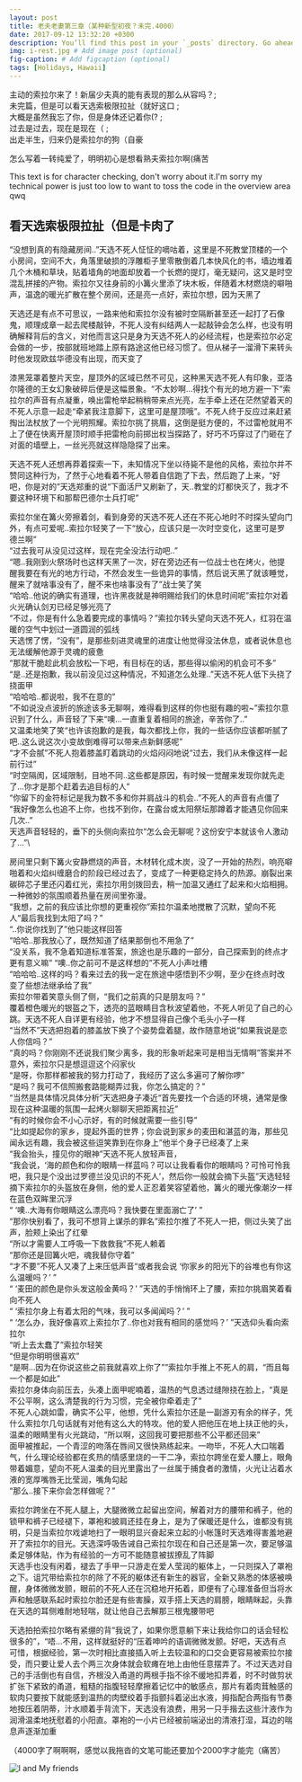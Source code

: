```yaml
---
layout: post
title: 老夫老妻第三章（某种新型初夜？未完.4000）
date: 2017-09-12 13:32:20 +0300
description: You’ll find this post in your `_posts` directory. Go ahead and edit it and re-build the site to see your changes. # Add post description (optional)
img: i-rest.jpg # Add image post (optional)
fig-caption: # Add figcaption (optional)
tags: [Holidays, Hawaii]
---
```

 主动的索拉尔来了！新届少夫真的能有表现的那么从容吗？;\
 未完篇，但是可以看天选索极限拉扯（就好这口 ;\
 大概是虽然我忘了你，但是身体还记着你(? ;\
 过去是过去，现在是现在（ ; \
 出走半生，归来仍是索拉尔的狗（自豪 
 
 怎么写着一转纯爱了，明明初心是想看熟夫索拉尔啊(痛苦

This text is for character checking, don't worry about it.I'm sorry my technical power is just too low to want to toss the code in the overview area qwq


## 看天选索极限拉扯（但是卡肉了
“没想到真的有隐藏房间..”天选不死人怔怔的嘀咕着，这里是不死教堂顶楼的一个小房间，空间不大，角落里破损的浮雕柜子里零散倒着几本快风化的书，墙边堆着几个木桶和草块，贴着墙角的地面却放着一个长燃的提灯，毫无疑问，这又是时空混乱拼接的产物。索拉尔又往身前的小篝火里添了块木板，伴随着木材燃烧的噼啪声，温逸的暖光扩散在整个房间，还是亮一点好，索拉尔想，因为天黑了

天选还是有点不可思议，一路来他和索拉尔没有被时空隔断甚至还一起打了石像鬼，顺理成章一起去爬楼敲钟，不死人没有纠结两人一起敲钟会怎么样，也没有明确解释背后的含义，对他而言这只是身为天选不死人的必经流程，也是索拉尔必定会做的一步，按部就班地踏上原有路途这他已经习惯了。但从梯子一溜滑下来转头时他发现欧兹华德没有出现，而天变了

漆黑笼罩着整片天空，屋顶外的区域已然不可见，这种黑天选不死人有印象，亚洛尔隆德的王女幻象破碎后便是这幅景象。“不太妙啊...得找个有光的地方避一下”索拉尔的声音有点凝重，唤出雷枪举起稍稍带来点光亮，左手牵上还在茫然望着天的不死人示意一起走“牵紧我注意脚下，这里可是屋顶哦”。不死人终于反应过来赶紧掏出法杖放了一个光明照耀。索拉尔挑了挑眉，这倒是挺方便的，不过雷枪就用不上了便在快离开屋顶时顺手把雷枪向前掷出权当探路了，好巧不巧穿过了门砸在了对面的墙壁上，一丝光亮就这样隐隐探了出来。

天选不死人还想再莽着探索一下，未知情况下坐以待毙不是他的风格，索拉尔并不赞同这种行为，了然于心地看着不死人带着自信跑了下去，然后跑了上来，“好吧，你是对的”天选郑重的说“下面活尸又刷新了，天..教堂的灯都快灭了，我才不要这种环境下和那帮巴德尔士兵打呢”

索拉尔坐在篝火旁擦着剑，看到身旁的天选不死人还在不死心地时不时探头望向门外，有点可爱呢..索拉尔轻笑了一下“放心，应该只是一次时空变化，这里可是罗德兰啊”\
“过去我可从没见过这样，现在完全没法行动吧..”\
“嗯..我刚到火祭场时也这样天黑了一次，好在旁边还有一位战士也在烤火，他提醒我要在有光的地方行动，不然会发生一些诡异的事情，然后说天黑了就该睡觉，醒来了就啥事没有了，醒不来也啥事没有了”战士笑了笑\
“哈哈..他说的确实有道理，也许黑夜就是神明赐给我们的休息时间呢”索拉尔对着火光确认剑刃已经足够光亮了\
“不过，你是有什么急着要完成的事情吗？”索拉尔转头望向天选不死人，红羽在温暖的空气中划过一道圆润的弧线\
天选愣了愣，“没有”，是那些刻进灵魂里的进度让他觉得没法休息，或者说休息也无法缓解他源于灵魂的疲惫\
“那就干脆趁此机会放松一下吧，有目标在的话，那些得以偷闲的机会可不多”\
“是..还是抱歉，我以前没见过这种情况，不知道怎么处理..”天选不死人低下头挠了挠面甲\
“哈哈哈..都说啦，我不在意的”\
”不如说没点波折的旅途该多无聊啊，难得看到这样的你也挺有趣的啦~”索拉尔意识到了什么，声音轻了下来“噢...一直重复着相同的旅途，辛苦你了..”\
又温柔地笑了笑“也许该抱歉的是我，每次都找上你，我的一些话你应该都听腻了吧..这么说这次小变故倒难得可以带来点新鲜感呢”\
“才不会腻”不死人抱着膝盖盯着跳动的火焰闷闷地说“过去，我们从未像这样一起前行过”\
“时空隔阂，区域限制，目地不同..这些都是原因，有时候一觉醒来发现你就先走了...你才是那个赶着去追目标的人”\
“你留下的金符标记是我为数不多和你并肩战斗的机会..”不死人的声音有点僵了\
“我好像怎么也追不上你，也找不到你，在露台或太阳祭坛那蹲着才能遇见你回来几次..”\
天选声音轻轻的，垂下的头侧向索拉尔“怎么会无聊呢？这份安宁本就该令人激动了...”\

房间里只剩下篝火安静燃烧的声音，木材转化成木炭，没了一开始的热烈，响亮噼啪着和火焰纠缠磨合的阶段已经过去了，变成了一种更稳定持久的热源。崩裂出来碳碎芯子里还闪着红光，索拉尔用剑拨回去，稍一加温又通红了起来和火焰相拥。一种微妙的氛围顺着热量在房间里弥漫。\
“我想，之前的我应该比你想的更重视你”索拉尔温柔地搅散了沉默，望向不死人“最后我找到太阳了吗？”\
“..你说你找到了”他只能这样回答\
“哈哈..那我放心了，既然知道了结果那倒也不用急了”\
“没关系，我不急着知道标准答案，旅途也是乐趣的一部分，自己探索到的终点才更有意义嘛”
“噢..你之前可不是这样想的”不死人小声吐槽\
“哈哈哈..这样的吗？看来过去的我一定在旅途中感悟到不少啊，至少在终点时改变了些想法继承给了我”\
索拉尔带着笑意头侧了侧，“我们之前真的只是朋友吗？”\
覆着橙色暖光的银盔之下，透亮的蓝眼睛目含秋波望着他，不死人听见了自己的心跳。天选不死人自详更有经验，他才不想显得自己像个毛头小子一样\
“当然不”天选把抱着的膝盖放下换了个姿势盘着腿，故作随意地说“如果我说是恋人你信吗？”\
“真的吗？你刚刚不还说我们聚少离多，我的形象听起来可是相当无情啊”答案并不意外，索拉尔只是想逗逗这个闷家伙\
“是呀，你那样都被我的努力打动了，我经历了这么多遍可了解你啰”\
“是吗？我可不信照搬套路能糊弄过我，你怎么搞定的？”\
“当然是具体情况具体分析”天选把身子凑近“首先要找一个合适的环境，通常是像现在这种温暖的氛围一起烤火聊聊天把距离拉近”\
“有的时候你会不小心示好，有的时候就需要一些引导”\
“比如提起你的家乡，提起外面的世界；你会说到家乡的麦田和湛蓝的海，那些见闻永远有趣，我会被这些逗笑靠到在你身上”他半个身子已经凑了上来\
“我会抬头，撞见你的眼神”天选不死人放轻声音，\
“我会说，‘海的颜色和你的眼睛一样蓝吗？可以让我看看你的眼睛吗？可怜可怜我吧，我只是个没出过罗德兰没见识的不死人’，然后你一般就会摘下头盔”天选轻轻摘下索拉尔的头盔放在身侧，他的爱人正忍着笑容望着他，篝火的暖光像潮汐一样在蓝色双眸里沉浮\
“ ‘噢..大海有你眼睛这么漂亮吗？我快要在里面溺亡了’ ”\
“那你快别看了，我可不想背上谋杀的罪名”索拉尔推了不死人一把，侧过头笑了出声，脸颊上染出了红晕\
“所以才需要人工呼吸一下救救我”不死人赖着\
“那你还是回篝火吧，魂我替你守着”\
“才不要”不死人又凑了上来压低声音“或者我会说 ‘你家乡的阳光下的谷堆也有你这么温暖吗？’ ”\
“ ‘麦田的颜色是你头发这般金黄吗？’ ”天选的手悄悄环上了腰，索拉尔挑眉笑着看向不死人\
“ ‘索拉尔身上有着太阳的气味，我可以多闻闻吗？’ ”\
“ ‘怎么办，我好像喜欢上索拉尔了..你也对我有相同的感觉吗？’ ”天选仰头看向索拉尔\
“听上去太蠢了”索拉尔轻笑\
“但是你明明很喜欢”\
“是啊...因为在你说这些之前我就喜欢上你了””索拉尔手推上不死人的肩，“而且每一个都是如此”\
索拉尔身体向前压去，头凑上面甲呢喃着，温热的气息透过缝隙挠在脸上，“真是不公平啊，这么清楚我的行为习惯，完全被你牵着走了”\
不死人心跳如雷，确实不公平，他想，凭什么索拉尔还是一副游刃有余的样子，凭什么索拉尔几句话就有对他有这么大的特攻。他的爱人把他压在地上扶正他的头，温柔的眼睛里有火光跳动，“所以啊，这回我可要把那些不公平都还回来”\
面甲被推起，一个青涩的吻落在唇间又很快熟练起来。一吻毕，不死人大口喘着气，什么理论经验都在炙热的情感里烧的一干二净，索拉尔跨坐在爱人腰上，眼角带着媚意，望向不死人温柔的目光里露出了一丝属于捕食者的激情，火光让沾着水液的宽厚嘴唇无比莹润，嘴角勾起\
“那么..接下来你会怎样做呢？”

索拉尔跨坐在不死人腿上，大腿微微立起留出空间，解着对方的腰带和裤子，他的锁甲和裤子已经褪下，罩袍和披肩还挂在身上，是为了保暖还是什么，谁都没有挑明，只是当索拉尔戏谑地扫了一眼明显兴奋起来立起的小帐篷时天选难得害羞地避开了索拉尔的目光。天选深呼吸告诫自己索拉尔现在和自己还是第一次，要足够温柔足够体贴，作为有经验的一方可不能随意被拔撩乱了阵脚\
天选手也没有闲着，褪去了手甲一只游走在爱人莹润的躯体上，一只则探入了罩袍之下。诅咒带给索拉尔的除了不死的躯体还有新生的器官，全新又熟悉的体感被唤醒，身体微微发颤，眼前的不死人还在沉稳地开拓着，即便有了心理准备但当将水声和触感联系起时索拉尔脸还是有些害臊，双手搭上天选的肩膀，眼睛眯起，头靠在天选的耳侧难耐地轻喘，就让他自己去解那三根鬼腰带吧

天选拍拍索拉尔略有紧绷的背“我说了，如果你愿意躺下来让我给你口的话会轻松很多的”，“唔…不用，这样就挺好的“压着呻吟的语调微微发颤。好吧，天选有点可惜，根据经验，第一次时相比直接插入听上去较温和的口交会更容易被索拉尔接受，而只要让爱人去个两三次身体就会软瘫在地上由他任意摆弄了。不过天选对自己的手活倒也有自信，齐根没入甬道的两根手指不徐不缓地扣弄着，时不时做剪状扩张下紧致的甬道，粗糙的指腹轻轻摩擦着记忆中的敏感点，那片有着肉茸触感的软肉只要按下就能感到温热的肉壁绞着手指颤抖着泌出水液，拇指配合两指有节奏地按压着阴蒂，汁水顺着手背流下，天选没有浪费，用另一只手揩去这些汁液作为润滑温柔地抚慰着的小阳直。罩袍的一小片已经被前端泌出的清液打湿，耳边的喘息声逐渐加重

（4000字了啊啊啊，感觉以我拖沓的文笔可能还要加个2000字才能完（痛苦）





![I and My friends]({{site.baseurl}}/assets/img/431134A6AAF0225E919EE0C2620016FC.jpg)
